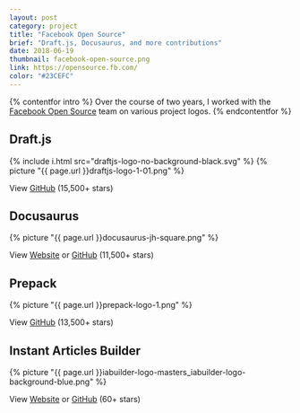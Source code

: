 ```yaml
---
layout: post
category: project
title: "Facebook Open Source"
brief: "Draft.js, Docusaurus, and more contributions"
date: 2018-06-19
thumbnail: facebook-open-source.png
link: https://opensource.fb.com/
color: "#23CEFC"
---
```



{% contentfor intro %}
Over the course of two years, I worked with the <a href="https://opensource.facebook.com/">Facebook Open Source</a> team on various project logos.
{% endcontentfor %}

## Draft.js

{% include i.html src="draftjs-logo-no-background-black.svg" %}
{% picture "{{ page.url }}draftjs-logo-1-01.png" %}

View <a href="https://github.com/facebook/draft-js">GitHub</a> (15,500+ stars)

## Docusaurus

{% picture "{{ page.url }}docusaurus-jh-square.png" %}

View <a href="https://docusaurus.io/">Website</a> or <a href="https://github.com/facebook/docusaurus">GitHub</a> (11,500+ stars)

## Prepack

{% picture "{{ page.url }}prepack-logo-1.png" %}

View <a href="https://github.com/facebook/prepack">GitHub</a> (13,500+ stars)

## Instant Articles Builder

{% picture "{{ page.url }}iabuilder-logo-masters_iabuilder-logo-background-blue.png" %}

View <a href="https://facebook.github.io/instant-articles-builder/">Website</a> or <a href="https://github.com/facebook/instant-articles-builder">GitHub</a> (60+ stars)
